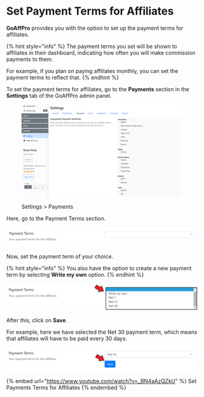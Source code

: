 # Set Payment Terms for Affiliates

**GoAffPro** provides you with the option to set up the payment terms for affiliates.

{% hint style="info" %}
The payment terms you set will be shown to affiliates in their dashboard, indicating how often you will make commission payments to them.&#x20;

For example, if you plan on paying affiliates monthly, you can set the payment terms to reflect that.&#x20;
{% endhint %}

To set the payment terms for affiliates, go to the **Payments** section in the **Settings** tab of the GoAffPro admin panel.

<figure><img src="../../.gitbook/assets/image (72).png" alt=""><figcaption><p>Settings > Payments </p></figcaption></figure>

Here, go to the Payment Terms section.

![Payment Terms](<../../.gitbook/assets/image (3254).png>)

Now, set the payment term of your choice.

{% hint style="info" %}
You also have the option to create a new payment term by selecting **Write my own** option.
{% endhint %}

![Set the payment term](<../../.gitbook/assets/Annotation 2020-04-28 131624.png>)

After this, click on **Save**.

For example, here we have selected the Net 30 payment term, which means that affiliates will have to be paid every 30 days.

![](<../../.gitbook/assets/Annotation 2020-04-28 132008.png>)

{% embed url="https://www.youtube.com/watch?v=_BN4aAzQZkU" %}
Set Payments Terms for Affiliates
{% endembed %}
